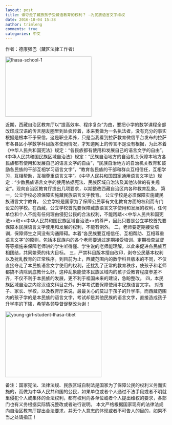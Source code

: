 ```yaml
---
layout: post
title: 谁夺走了藏族孩子受藏语教育的权利？ —为民族语言文字维权
date: 2016-10-04 15:38
author: trimleng
comments: true
categories: 中文
---
```

<div class="section section-on section-border">
<p class="text bold">作者：德康强巴（藏区法律工作者）</p>

</div>
<p class="text bold"><img class="size-full wp-image-646 alignleft" src="http://trimleng.org/wp-content/uploads/2016/09/lhasa-school-1.jpeg" alt="lhasa-school-1" width="269" height="188" /></p>
<p class="text bold">近期，西藏自治区教育厅以“提高效率、程序复杂”为由，要把小学的数学课程全部改印成汉语的传言朋友圈里到处疯传着，本来我做为一名执法者，没有充分的事实根据是根本不予采信，这是职业素养，只是当我看到拉萨教育微信平台发布的拉萨市各县区小学数学科目版本使用情况，才知道网上的传言不是没有根据，为此本着《中华人民共和国宪法》规定：“各民族都有使用和发展自己的语言文字的自由”。《中华人民共和国民族区域自治法》规定：“民族自治地方的自治机关保障本地方各民族都有使用和发展自己的语言文字的自由”，“民族自治地方的自治机关教育和鼓励各民族的干部互相学习语言文字”，“教育各民族的干部和群众互相信任，互相学习，互相帮助，互相尊重语言文字”。《中华人民共和国国家通用语言文字法》规定：“少数民族语言文字的使用依据宪法、民族区域自治法及其他法律的有关规定”。<!--more-->现向自治区教育厅提出几项要求，以期整改西藏自治区内各种教育乱象。 第一，公立学校必须保障实施藏民族语言文字教育。 公立学校是必须保障实施藏民族语言文字教育。 公立学校是国家为了保障公民享有文化教育方面的权利而专门设立的学校。在西藏，公立学校首先要保障藏族语言文字使用和发展的权利，任何单位和个人不能有任何理由侵犯公民的合法权利，不能践踏&lt;&lt;中华人民共和国宪法&gt;&gt;和&lt;&lt;中华人民共和国民族区域自治法&gt;&gt;的尊严，因此只要是公立学校首先要保障本民族语言文字使用和发展的权利，不能有例外。 二，老师要定期接受培训，保障师生之间没有沟通障碍。本着“各民族要互相信任、互相帮助、互相尊重语言文字”的原则，包括本民族内的各个老师要通过定期接受培训、定期检查监督等等措施来保障老师讲的学生听得懂、学生说的老师能理解，以此来促进各民族互相团结，共同繁荣的伟大目标。 三，严禁科目版本擅自改印，剥夺公民基本权利以及扰乱教育的正常秩序。到目前为止，西藏范围内的数学科目版本的不同，不仅直接夺走了本民族语言文字使用的权利，还扰乱了正常的教育秩序，使孩子和老师都搞不清除到底教什么好，这种乱象能使本民族区域内的孩子受教育程度参差不齐，不仅不利于本民族的发展，更不利于祖国未来的建设，急盼整改。 四，本民族区域自治之内除汉语文科目之外，升学考试要保障使用本民族语言文字。 对孩子、家长、学校，以及教育厅来说，最最关心的莫过于孩子的升学率，而西藏范围内的孩子学的是本民族的语言文字，考试却是其他民族的语言文字，直接造成孩子升学率的下降，希望各领导督促整改为谢！</p>
<p class="text bold"><img class="size-medium wp-image-649 alignright" src="" alt="young-girl-student-lhasa-tibet" width="300" height="206" /></p>
<p class="text bold">备注：国家宪法、法律法规、民族区域自制法是国家为了保障公民的权利义务而实施的，而做为中华人民共和国的公民，如果单位或者个人通过不法手段或者不明就里侵犯个人或集体的合法权利，都有权利向各单位或者个人提出维权的要求，各部门也有义务根据实际情况整改或者进行说明。 本文严格根据国家现有的法律法规向自治区教育厅提出合法要求，并无个人意志的体现或者不可告人的目的，如果不当之处请指正！</p>
